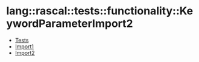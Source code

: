 # lang::rascal::tests::functionality::KeywordParameterImport2


   * [Tests](Library/lang/rascal/tests/functionality/KeywordParameterImport2/Tests.md)
   * [Import1](Library/lang/rascal/tests/functionality/KeywordParameterImport2/Import1.md)
   * [Import2](Library/lang/rascal/tests/functionality/KeywordParameterImport2/Import2.md)